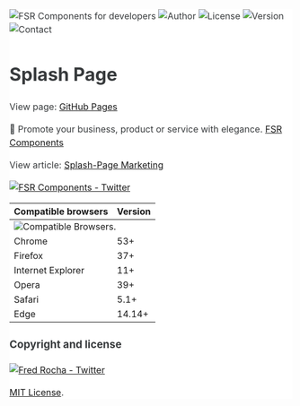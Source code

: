 <main style="font-family: -apple-system,BlinkMacSystemFont,'Segoe UI',Roboto,'Helvetica Neue',Arial,sans-serif;font-size: 1rem;line-height: 1.5;color: #373a3c;background-color: #fff;">

![FSR Components for developers](http://fsrcomponents.jcappsinc.com/imgs/favicon/splash-page/favicon-96x96.png "FSR Components for developers")
![Author](https://img.shields.io/badge/author-@fredsrocha-1da1f2.svg?style=flat-square "Author")
![License](https://img.shields.io/badge/license-MIT-ff8a65.svg?style=flat-square "License")
![Version](https://img.shields.io/badge/version-1.0.0-blue.svg?style=flat-square "Version")
![Contact](https://img.shields.io/badge/slack-fsrcomponents.slack.com-56b68b.svg?style=flat-square "Contact")

# Splash Page

View page: [GitHub Pages](https://fredsrocha.github.io/fsr-splash-page/)

:gift: Promote your business, product or service with elegance. [FSR Components](https://github.com/fredsrocha/fsr-components "FSR Components")

View article: [Splash-Page Marketing](http://codepen.io/fredsrocha/post/splash-page)

[![FSR Components - Twitter](https://img.shields.io/twitter/follow/fsrcomponents.svg?style=social&label=Follow@FsrComponents)](https://twitter.com/fsrcomponents)

<table>
  <thead>
    <tr>
      <th>Compatible browsers</th>
      <th>Version</th>
    </tr>
  </thead>
  <tbody>
    <tr>
      <td colspan="2"><img src="http://fsrcomponents.jcappsinc.com/imgs/github/compatible-browsers.png" alt="Compatible Browsers." title="Compatible Browsers"></td>
    </tr>
    <tr>
      <td>Chrome</td>
      <td>53+</td>
    </tr>
    <tr>
      <td>Firefox</td>
      <td>37+</td>
    </tr>
    <tr>
      <td>Internet Explorer</td>
      <td>11+</td>
    </tr>
    <tr>
      <td>Opera</td>
      <td>39+</td>
    </tr>
    <tr>
      <td>Safari</td>
      <td>5.1+</td>
    </tr>
    <tr>
      <td>Edge</td>
      <td>14.14+</td>
    </tr>
  </tbody>
</table>

### Copyright and license

[![Fred Rocha - Twitter](https://img.shields.io/twitter/follow/fredsrocha.svg?style=social&label=@fredsrocha)](https://twitter.com/fredsrocha)
  
[MIT License](https://github.com/fredsrocha/fsr-components/blob/master/LICENSE "License").

</main>
